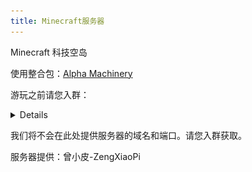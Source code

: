 ```yaml
---
title: Minecraft服务器
---
```


Minecraft 科技空岛

使用整合包：[Alpha Machinery](https://www.mcbbs.net/thread-1196768-1-1.html)

游玩之前请您入群：
<details>

![image](/img/page/MCsmp.jpg)
</details>

我们将不会在此处提供服务器的域名和端口。请您入群获取。

服务器提供：曾小皮-ZengXiaoPi
